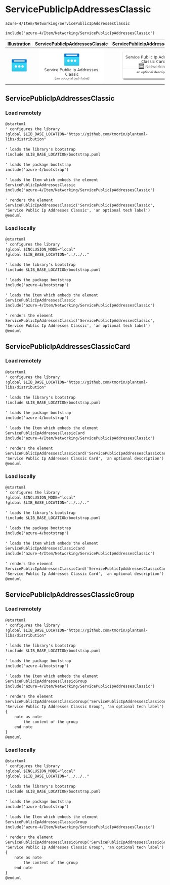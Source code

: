 # ServicePublicIpAddressesClassic


```text
azure-4/Item/Networking/ServicePublicIpAddressesClassic
```

```text
include('azure-4/Item/Networking/ServicePublicIpAddressesClassic')
```



| Illustration | ServicePublicIpAddressesClassic | ServicePublicIpAddressesClassicCard | ServicePublicIpAddressesClassicGroup |
| :---: | :---: | :---: | :---: |
| ![illustration for Illustration](../../../azure-4/Item/Networking/ServicePublicIpAddressesClassic.png) | ![illustration for ServicePublicIpAddressesClassic](../../../azure-4/Item/Networking/ServicePublicIpAddressesClassic.Local.png) | ![illustration for ServicePublicIpAddressesClassicCard](../../../azure-4/Item/Networking/ServicePublicIpAddressesClassicCard.Local.png) | ![illustration for ServicePublicIpAddressesClassicGroup](../../../azure-4/Item/Networking/ServicePublicIpAddressesClassicGroup.Local.png) |




## ServicePublicIpAddressesClassic

### Load remotely
```plantuml
@startuml
' configures the library
!global $LIB_BASE_LOCATION="https://github.com/tmorin/plantuml-libs/distribution"

' loads the library's bootstrap
!include $LIB_BASE_LOCATION/bootstrap.puml

' loads the package bootstrap
include('azure-4/bootstrap')

' loads the Item which embeds the element ServicePublicIpAddressesClassic
include('azure-4/Item/Networking/ServicePublicIpAddressesClassic')

' renders the element
ServicePublicIpAddressesClassic('ServicePublicIpAddressesClassic', 'Service Public Ip Addresses Classic', 'an optional tech label')
@enduml
```

### Load locally
```plantuml
@startuml
' configures the library
!global $INCLUSION_MODE="local"
!global $LIB_BASE_LOCATION="../../.."

' loads the library's bootstrap
!include $LIB_BASE_LOCATION/bootstrap.puml

' loads the package bootstrap
include('azure-4/bootstrap')

' loads the Item which embeds the element ServicePublicIpAddressesClassic
include('azure-4/Item/Networking/ServicePublicIpAddressesClassic')

' renders the element
ServicePublicIpAddressesClassic('ServicePublicIpAddressesClassic', 'Service Public Ip Addresses Classic', 'an optional tech label')
@enduml
```

## ServicePublicIpAddressesClassicCard

### Load remotely
```plantuml
@startuml
' configures the library
!global $LIB_BASE_LOCATION="https://github.com/tmorin/plantuml-libs/distribution"

' loads the library's bootstrap
!include $LIB_BASE_LOCATION/bootstrap.puml

' loads the package bootstrap
include('azure-4/bootstrap')

' loads the Item which embeds the element ServicePublicIpAddressesClassicCard
include('azure-4/Item/Networking/ServicePublicIpAddressesClassic')

' renders the element
ServicePublicIpAddressesClassicCard('ServicePublicIpAddressesClassicCard', 'Service Public Ip Addresses Classic Card', 'an optional description')
@enduml
```

### Load locally
```plantuml
@startuml
' configures the library
!global $INCLUSION_MODE="local"
!global $LIB_BASE_LOCATION="../../.."

' loads the library's bootstrap
!include $LIB_BASE_LOCATION/bootstrap.puml

' loads the package bootstrap
include('azure-4/bootstrap')

' loads the Item which embeds the element ServicePublicIpAddressesClassicCard
include('azure-4/Item/Networking/ServicePublicIpAddressesClassic')

' renders the element
ServicePublicIpAddressesClassicCard('ServicePublicIpAddressesClassicCard', 'Service Public Ip Addresses Classic Card', 'an optional description')
@enduml
```

## ServicePublicIpAddressesClassicGroup

### Load remotely
```plantuml
@startuml
' configures the library
!global $LIB_BASE_LOCATION="https://github.com/tmorin/plantuml-libs/distribution"

' loads the library's bootstrap
!include $LIB_BASE_LOCATION/bootstrap.puml

' loads the package bootstrap
include('azure-4/bootstrap')

' loads the Item which embeds the element ServicePublicIpAddressesClassicGroup
include('azure-4/Item/Networking/ServicePublicIpAddressesClassic')

' renders the element
ServicePublicIpAddressesClassicGroup('ServicePublicIpAddressesClassicGroup', 'Service Public Ip Addresses Classic Group', 'an optional tech label') {
    note as note
        the content of the group
    end note
}
@enduml
```

### Load locally
```plantuml
@startuml
' configures the library
!global $INCLUSION_MODE="local"
!global $LIB_BASE_LOCATION="../../.."

' loads the library's bootstrap
!include $LIB_BASE_LOCATION/bootstrap.puml

' loads the package bootstrap
include('azure-4/bootstrap')

' loads the Item which embeds the element ServicePublicIpAddressesClassicGroup
include('azure-4/Item/Networking/ServicePublicIpAddressesClassic')

' renders the element
ServicePublicIpAddressesClassicGroup('ServicePublicIpAddressesClassicGroup', 'Service Public Ip Addresses Classic Group', 'an optional tech label') {
    note as note
        the content of the group
    end note
}
@enduml
```

